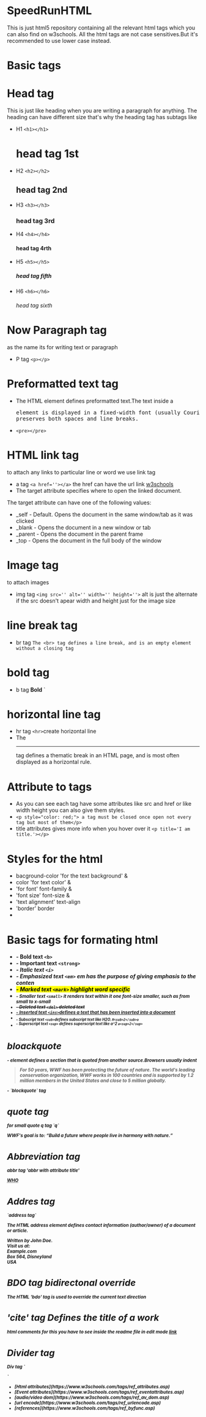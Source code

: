 # SpeedRunHTML
This is just html5 repository containing all the relevant html tags which you can also find on w3schools. All the html tags are not case sensitives.But it's recommended to use lower case instead.
# Basic tags
# Head tag
This is just like heading when you are writing a paragraph for anything.
The heading can have different size that's why the heading tag has subtags like
- H1 `<h1></h1>` <h1>head tag 1st</h1>
- H2 `<h2></h2>` <h2>head tag 2nd</h2>
- H3 `<h3></h3>` <h3>head tag 3rd</h3>
- H4 `<h4></h4>` <h4>head tag 4rth</h4>
- H5 `<h5></h5>` <h5>head tag fifth</h5>
- H6 `<h6></h6>` <h6>head tag sixth</h6>

# Now Paragraph tag
as the name its for writing text or paragraph
- P tag `<p></p>`

# Preformatted text tag
- The HTML element defines preformatted text.The text inside a <pre> element is displayed in a fixed-width font (usually Courier), and it preserves both spaces and line breaks.</pre>
- `<pre></pre>`

# HTML link tag
to attach any links to particular line or word we use link tag
- a tag `<a href=''></a>`  the href can have the url link
<a href='https://www.w3schools.com/html'>w3schools</a>
- The target attribute specifies where to open the linked document.

The target attribute can have one of the following values:

- _self - Default. Opens the document in the same window/tab as it was clicked
- _blank - Opens the document in a new window or tab
- _parent - Opens the document in the parent frame
- _top - Opens the document in the full body of the window

# Image tag 
to attach images 
- img tag `<img src='' alt='' width='' height=''>` alt is just the alternate if the src doesn't apear width and height just for the image size 

# line break tag
- br tag `The <br> tag defines a line break, and is an empty element without a closing tag`

# bold tag
- b tag <b>Bold</b> `<b></b>

# horizontal line tag
- hr tag `<hr>`create horizontal line
- The <hr> tag defines a thematic break in an HTML page, and is most often displayed as a horizontal rule.

# Attribute to tags
- As you can see each tag have some attributes like src and href or like width height you can also give them styles. 
- `<p style="color: red;"> a tag must be closed once open not every tag but most of them</p>`
- title attributes gives more info when you hover over it `<p title='I am title.'></p>`


# Styles for the html
- bacground-color 'for the text background' &
- color 'for text color' &
- 'for font' font-family & 
- 'font size' font-size &
- 'text alignment' text-align  
- 'border' border
- 
# Basic tags for formating html
- <b> - Bold text `<b>`
- <strong> - Important text `<strong>`
- <i> - Italic text `<i>`
- <em> - Emphasized text `<em>` em has the purpose of giving emphasis to the conten
- <mark> - Marked text `<mark>` highlight word specific
- <small> - Smaller text `<small>` it renders text within it one font-size smaller, such as from small to x-small
- <del> - Deleted text `<del>` deleted text 
- <ins> - Inserted text `<ins>`defines a text that has been inserted into a document
- <sub> - Subscript text `<sub>`defines subscript text like  H2O. `H<sub>2</sub>o`
- <sup> - Superscript text `<sup>` defines superscript text like a^2 `a<sup>2</sup>`

<h1> bloackquote </h1>
 - element defines a section that is quoted from another source.Browsers usually indent
 
 <blockquote cite="http://www.worldwildlife.org/who/index.html">
For 50 years, WWF has been protecting the future of nature.
The world's leading conservation organization,
WWF works in 100 countries and is supported by
1.2 million members in the United States and
close to 5 million globally.
</blockquote>
- `blockquote` tag
<h1> quote tag </h1>
 for small quote  q tag `q` 
 <p>WWF's goal is to: <q>Build a future where people live in harmony with nature.</q></p>

 <h1>Abbreviation tag</h1>
 abbr tag 'abbr with attribute title'
 <p>
 <abbr title="World Health Organization">WHO</abbr></p>

 <h1>Addres tag</h1>
 `address tag`
 <p>The HTML address element defines contact information (author/owner) of a document or article.</p>

<address>
Written by John Doe.<br> 
Visit us at:<br>
Example.com<br>
Box 564, Disneyland<br>
USA
</address>

 <h1> BDO tag bidirectonal override</h1>
 <p>The HTML 'bdo' tag is used to override the current text direction</p>

 <h1>'cite' tag	Defines the title of a work</h1>
 
 html comments for this you have to see inside the readme file in edit mode <!-- Write your comments here -->
 [link](https://www.w3schools.com/html)

<h1>Divider tag</h1>
<p>Div tag `<div></div>`</p>
<ul> 
  <li>[Html attributes](https://www.w3schools.com/tags/ref_attributes.asp)</li>
  <li>[Event attributes](https://www.w3schools.com/tags/ref_eventattributes.asp)</li>
  <li>[audio/video dom](https://www.w3schools.com/tags/ref_av_dom.asp)</li>
  <li>[url encode](https://www.w3schools.com/tags/ref_urlencode.asp)</li>
  <li>[references](https://www.w3schools.com/tags/ref_byfunc.asp)</li></ul>
